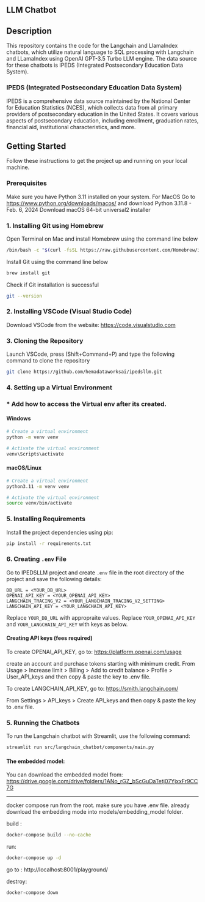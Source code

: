 ## LLM Chatbot

## Description

This repository contains the code for the Langchain and LlamaIndex chatbots, which utilize natural language to SQL processing with Langchain and LLamaIndex using OpenAI GPT-3.5 Turbo LLM engine. The data source for these chatbots is IPEDS (Integrated Postsecondary Education Data System).

### IPEDS (Integrated Postsecondary Education Data System)

IPEDS is a comprehensive data source maintained by the National Center for Education Statistics (NCES), which collects data from all primary providers of postsecondary education in the United States. It covers various aspects of postsecondary education, including enrollment, graduation rates, financial aid, institutional characteristics, and more.

## Getting Started

Follow these instructions to get the project up and running on your local machine. 

### Prerequisites


Make sure you have Python 3.11 installed on your system. For MacOS Go to https://www.python.org/downloads/macos/ and download Python 3.11.8 - Feb. 6, 2024 Download macOS 64-bit universal2 installer


### 1. Installing Git using Homebrew

Open Terminal on Mac and install Homebrew using the command line below

```bash
/bin/bash -c "$(curl -fsSL https://raw.githubusercontent.com/Homebrew/install/HEAD/install.sh)"
```
Install Git using the command line below 

```bash
brew install git
```

Check if Git installation is successful

```bash
git --version
```

### 2. Installing VSCode (Visual Studio Code)
Download VSCode from the website: https://code.visualstudio.com 

### 3. Cloning the Repository

Launch VSCode, press (Shift+Command+P) and type the following command
to clone the repository 


```bash
git clone https://github.com/hemadataworksai/ipedsllm.git
```

### 4. Setting up a Virtual Environment

### * Add how to access the Virtual env after its created.

#### Windows

```bash
# Create a virtual environment
python -m venv venv

# Activate the virtual environment
venv\Scripts\activate
```

#### macOS/Linux

```bash
# Create a virtual environment
python3.11 -m venv venv

# Activate the virtual environment
source venv/bin/activate
```

### 5. Installing Requirements

Install the project dependencies using pip:

```bash
pip install -r requirements.txt
```

### 6. Creating `.env` File

Go to IPEDSLLM project and create `.env` file in the root directory of the project and save the following details:

```
DB_URL = <YOUR_DB_URL>
OPENAI_API_KEY = <YOUR_OPENAI_API_KEY>
LANGCHAIN_TRACING_V2 = <YOUR_LANGCHAIN_TRACING_V2_SETTING>
LANGCHAIN_API_KEY = <YOUR_LANGCHAIN_API_KEY>
```

Replace `YOUR_DB_URL` with appropraite values. 
Replace `YOUR_OPENAI_API_KEY` and `YOUR_LANGCHAIN_API_KEY` with keys as below.

#### Creating API keys (fees required)

To create OPENAI_API_KEY, go to: https://platform.openai.com/usage

create an account and purchase tokens starting with minimum credit. 
From Usage > Increase limit > Billing > Add to credit balance > Profile > User_API_keys 
and then copy & paste the key to .env file.

To create LANGCHAIN_API_KEY, go to: https://smith.langchain.com/

From Settings > API_keys > Create API_keys and then copy & paste the key
to .env file. 


### 5. Running the Chatbots

To run the Langchain chatbot with Streamlit, use the following command:

```bash
streamlit run src/langchain_chatbot/components/main.py
```

#### The embedded model: 

You can download the embedded model from: https://drive.google.com/drive/folders/1ANo_rGZ_bScGuDaTetj07YjxxFr9CC7G


----------------

docker compose run from the root. 
make sure you have .env file.
already download the embedding mode into models/embedding_model folder.


build : 
```bash
docker-compose build --no-cache
```

run:

```bash
docker-compose up -d
```
go to : 
http://localhost:8001/playground/

destroy:
```bash
docker-compose down
```